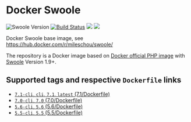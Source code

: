 # Docker Swoole

![Swoole Version](https://img.shields.io/badge/Swoole-1.9.23-blue.svg)
[![Build Status](https://travis-ci.org/MilesChou/docker-swoole.svg?branch=master)](https://travis-ci.org/MilesChou/docker-swoole)
[![](https://img.shields.io/docker/stars/mileschou/swoole.svg)](https://hub.docker.com/r/mileschou/swoole/)
[![](https://img.shields.io/docker/pulls/mileschou/swoole.svg)](https://hub.docker.com/r/mileschou/swoole/)

Docker Swoole base image, see https://hub.docker.com/r/mileschou/swoole/

The repository is a Docker image based on [Docker official PHP image](https://hub.docker.com/_/php/) with [Swoole](https://swoole.com/) Version 1.9+.

## Supported tags and respective `Dockerfile` links

* [`7.1-cli`, `cli`, `7.1`, `latest` (7.1/Dockerfile)](https://github.com/MilesChou/docker-phalcon/blob/master/7.1/Dockerfile)
* [`7.0-cli`, `7.0` (7.0/Dockerfile)](https://github.com/MilesChou/docker-phalcon/blob/master/7.0/Dockerfile)
* [`5.6-cli`, `5.6` (5.6/Dockerfile)](https://github.com/MilesChou/docker-phalcon/blob/master/5.6/Dockerfile)
* [`5.5-cli`, `5.5` (5.5/Dockerfile)](https://github.com/MilesChou/docker-phalcon/blob/master/5.5/Dockerfile)
